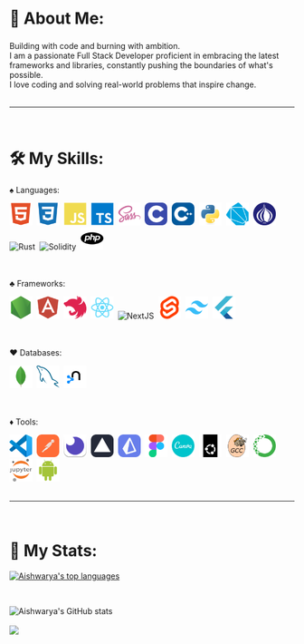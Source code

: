 <h1>💫 About Me:</h1>

### 
<div align="left">Building with code and burning with ambition.</div>
<div align="left">I am a passionate Full Stack Developer proficient in embracing the latest frameworks and libraries, constantly pushing the boundaries of what's possible.</div> 
<div align="left">I love coding and solving real-world problems that inspire change.</div>

<br />
<hr />
<br />
<h1>🛠️ My Skills:</h1>

♠️ Languages:
<br />
<div>
  <img src="https://github.com/devicons/devicon/blob/master/icons/html5/html5-plain.svg" title="HTML5" alt="HTML5" width="40" height="40"/>&nbsp;
  <img src="https://github.com/devicons/devicon/blob/master/icons/css3/css3-plain.svg" title="CSS3" alt="CSS3" width="40" height="40"/>&nbsp;
  <img src="https://github.com/devicons/devicon/blob/master/icons/javascript/javascript-plain.svg" title="JavaScript" alt="JavaScript" width="40" height="40"/>&nbsp;
  <img src="https://github.com/devicons/devicon/blob/master/icons/typescript/typescript-plain.svg" title="TypeScript" alt="TypeScript" width="40" height="40"/>&nbsp;
  <img src="https://github.com/devicons/devicon/blob/master/icons/sass/sass-original.svg" title="Sass" alt="Sass" width="40" height="40"/>&nbsp; 
  <img src="https://github.com/tandpfun/skill-icons/blob/main/icons/C.svg" title="C" alt="C" width="40" height="40"/>&nbsp;
  <img src="https://github.com/tandpfun/skill-icons/blob/main/icons/CPP.svg" title="C++" alt="C++" width="40" height="40"/>&nbsp;
  <img src="https://github.com/devicons/devicon/blob/master/icons/python/python-original.svg" title="Python" alt="Python" width="40" height="40"/>&nbsp;
  <img src="https://github.com/devicons/devicon/blob/master/icons/dart/dart-plain.svg" title="Dart" alt="Dart" width="40" height="40"/>&nbsp;
  <img src="https://github.com/devicons/devicon/blob/master/icons/perl/perl-original.svg" title="Perl" alt="Perl" width="40" height="40"/>&nbsp;
  <img src="https://github.com/AishwaryaSubash/AishwaryaSubash/assets/92903869/ecd2064f-6fab-49e7-b4cc-7f8c8a97fecb" title="Rust" alt="Rust" width="40" height="40"/>&nbsp;
  <img src="https://github.com/AishwaryaSubash/AishwaryaSubash/assets/92903869/a1aee7c2-f4ce-4fb2-a8f5-9195d8ea9799" title="Solidity" alt="Solidity" width="40" height="40"/>&nbsp;
  <img src="https://github.com/devicons/devicon/blob/master/icons/php/php-plain.svg" title="Php" alt="Php" width="40" height="40"/>&nbsp;
</div>

<br />
<br />

♣️ Frameworks:
<br />
<div>
  <img src="https://github.com/devicons/devicon/blob/master/icons/nodejs/nodejs-original.svg" title="NodeJS" alt="NodeJS" width="40" height="40"/>&nbsp;
  <img src="https://github.com/devicons/devicon/blob/master/icons/angularjs/angularjs-plain.svg" title="Angular" alt="Angular" width="40" height="40"/>&nbsp;
  <img src="https://github.com/devicons/devicon/blob/master/icons/nestjs/nestjs-plain.svg" title="NestJS" alt="NestJS" width="40" height="40"/>&nbsp;
  <img src="https://github.com/devicons/devicon/blob/master/icons/react/react-original.svg" title="ReactJS" alt="ReactJS" width="40" height="40"/>&nbsp;
  <img src="https://github.com/AishwaryaSubash/AishwaryaSubash/assets/92903869/59d7c514-b343-4e24-aa11-d2687a56863f" title="NextJS" alt="NextJS" width="40" height="40"/>&nbsp;
<!--   <img src="https://github.com/AishwaryaSubash/AishwaryaSubash/assets/92903869/16d3cbfa-33c1-48a4-a949-e4d52d382ceb" title="NextJS" alt="NextJS" width="40" height="40"/>&nbsp;
  <img src="https://github.com/devicons/devicon/blob/master/icons/nextjs/nextjs-original.svg" title="NextJS" alt="NextJS" width="40" height="40"/>&nbsp; -->
  <img src="https://github.com/devicons/devicon/blob/master/icons/svelte/svelte-original.svg" title="Svelte" alt="Svelte" width="40" height="40"/>&nbsp;
  <img src="https://github.com/devicons/devicon/blob/master/icons/tailwindcss/tailwindcss-plain.svg" title="TailwindCSS" alt="TailwindCSS" width="40" height="40"/>&nbsp;
  <img src="https://github.com/devicons/devicon/blob/master/icons/flutter/flutter-original.svg" title="Flutter" alt="Flutter" width="40" height="40"/>&nbsp;
</div>

<br />
<br />

♥️ Databases:
<br />
<div>
   <img src="https://github.com/devicons/devicon/blob/master/icons/mongodb/mongodb-original.svg" title="MongoDB" alt="MongoDB" width="40" height="40"/>&nbsp;
  <img src="https://github.com/devicons/devicon/blob/master/icons/mysql/mysql-original.svg" title="MySQL" alt="MySQL" width="40" height="40"/>&nbsp;
  <img src="https://github.com/devicons/devicon/blob/master/icons/neo4j/neo4j-original.svg" title="Neo4j" alt="Neo4j" width="40" height="40"/>&nbsp;
</div>

<br />
<br />

♦️ Tools:
<br />
<div>
  <img src="https://github.com/devicons/devicon/blob/master/icons/vscode/vscode-original.svg" title="VS Code" alt="VS Code" width="40" height="40"/>&nbsp;
  <img src="https://github.com/tandpfun/skill-icons/blob/main/icons/Postman.svg" title="Postman" alt="Postman" width="40" height="40"/>&nbsp;
  <img src="https://github.com/Kong/insomnia-design-assets/blob/master/export/Icon.svg" title="Insomnia" alt="Insomnia" width="40" height="40"/>&nbsp;
  <img src="https://github.com/tandpfun/skill-icons/blob/main/icons/Vercel-Dark.svg" title="Vercel" alt="Vercel" width="40" height="40"/>&nbsp;
  <img src="https://github.com/tandpfun/skill-icons/blob/main/icons/Prisma.svg" title="Prisma" alt="Prisma" width="40" height="40"/>&nbsp;
  <img src="https://github.com/devicons/devicon/blob/master/icons/figma/figma-original.svg" title="Figma" alt="Figma" width="40" height="40"/>&nbsp;
  <img src="https://github.com/devicons/devicon/blob/master/icons/canva/canva-original.svg" title="Canva" alt="Canva" width="40" height="40"/>&nbsp;
  <img src="https://github.com/devicons/devicon/blob/master/icons/ubuntu/ubuntu-plain.svg" title="Ubuntu" alt="Ubuntu" width="40" height="40"/>&nbsp;
  <img src="https://github.com/devicons/devicon/blob/master/icons/gcc/gcc-original.svg" title="GCC" alt="GCC" width="40" height="40"/>&nbsp;
  <img src="https://github.com/devicons/devicon/blob/master/icons/anaconda/anaconda-original.svg" title="Anaconda" alt="Anaconda" width="40" height="40"/>&nbsp;
   <img src="https://github.com/devicons/devicon/blob/master/icons/jupyter/jupyter-original-wordmark.svg" title="Jupyter Notebook" alt="Jupyter Notebook" width="40" height="40"/>&nbsp;
  <img src="https://github.com/devicons/devicon/blob/master/icons/android/android-plain.svg" title="Android" alt="Android" width="40" height="40"/>&nbsp;
</div>

<br />
<hr />
<br />


<h1>🌈 My Stats:</h1>

[![Aishwarya's top languages](https://github-readme-stats.vercel.app/api/top-langs/?username=AishwaryaSubash&theme=blue-green)](https://github.com/anuraghazra/github-readme-stats)

<br />

![Aishwarya's GitHub stats](https://github-readme-stats.vercel.app/api?username=AishwaryaSubash&show_icons=true&theme=synthwave)
<br /><br />
<a href="http://www.github.com/AishwaryaSubash"><img src="https://github-readme-streak-stats.herokuapp.com/?user=AishwaryaSubash&stroke=ffffff&background=1c1917&ring=0891b2&fire=0891b2&currStreakNum=ffffff&currStreakLabel=0891b2&sideNums=ffffff&sideLabels=ffffff&dates=ffffff&hide_border=true" /></a>

<br />
<br />
